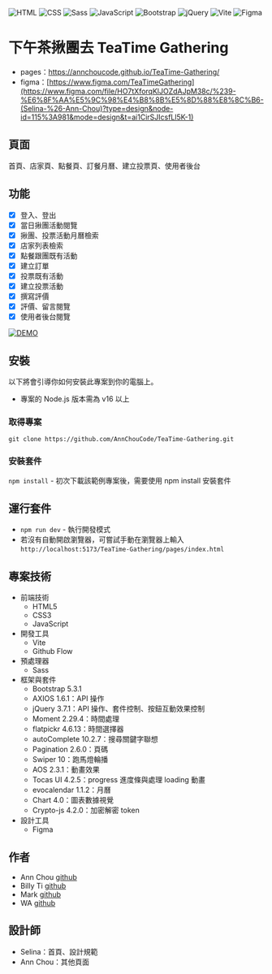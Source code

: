 ![HTML](https://camo.githubusercontent.com/bfe6a48836e87b13a16f1f56f88fee428475c2ac29247992ec9b8bcc7154f881/68747470733a2f2f696d672e736869656c64732e696f2f62616467652f48544d4c352d4533344632363f7374796c653d666f722d7468652d6261646765266c6f676f3d68746d6c35266c6f676f436f6c6f723d7768697465)
![CSS](https://camo.githubusercontent.com/472c222e8f240a48ae51cd9b082a1b857be809dcd851a25150890c2da50c13a5/68747470733a2f2f696d672e736869656c64732e696f2f62616467652f435353332d3135373242363f7374796c653d666f722d7468652d6261646765266c6f676f3d63737333266c6f676f436f6c6f723d7768697465)
![Sass](https://camo.githubusercontent.com/8c5a9aede3fb0c0e98333e405a1207ef7b2e25ee97aa2a1113534e84bafc7463/68747470733a2f2f696d672e736869656c64732e696f2f62616467652f536173732d4343363639393f7374796c653d666f722d7468652d6261646765266c6f676f3d73617373266c6f676f436f6c6f723d7768697465)
![JavaScript](https://camo.githubusercontent.com/77a94341662845d3740986b84d8219c0fd4a0a9e4af8e5411c24cec0faee2129/68747470733a2f2f696d672e736869656c64732e696f2f62616467652f4a6176615363726970742d3332333333303f7374796c653d666f722d7468652d6261646765266c6f676f3d6a617661736372697074266c6f676f436f6c6f723d463744463145)
![Bootstrap](https://camo.githubusercontent.com/c402bd25609922ab7160b91524aeb125a2e664070816aeb6dd66af9c41f70087/68747470733a2f2f696d672e736869656c64732e696f2f62616467652f426f6f7473747261702d3536334437433f7374796c653d666f722d7468652d6261646765266c6f676f3d626f6f747374726170266c6f676f436f6c6f723d7768697465)
![jQuery](https://camo.githubusercontent.com/184585b37459eba476f1af7a386d9093c132a4ba6052ca17782f2a70a377b1ce/68747470733a2f2f696d672e736869656c64732e696f2f62616467652f6a51756572792d3037363941443f7374796c653d666f722d7468652d6261646765266c6f676f3d6a7175657279266c6f676f436f6c6f723d7768697465)
![Vite](https://camo.githubusercontent.com/285fdadfaf59ede5da219ccf9f8278322e8f85cfa48f5ba33df53ce2f0c72098/68747470733a2f2f696d672e736869656c64732e696f2f62616467652f566974652d4237334246453f7374796c653d666f722d7468652d6261646765266c6f676f3d76697465266c6f676f436f6c6f723d464644363245)
![Figma](https://img.shields.io/badge/Figma-F24E1E?style=for-the-badge&logo=figma&logoColor=white)



# 下午茶揪團去 TeaTime Gathering
- pages：https://annchoucode.github.io/TeaTime-Gathering/
- figma：[https://www.figma.com/TeaTimeGathering](https://www.figma.com/file/HO7tXforqKlJOZdAJpM38c/%239-%E6%8F%AA%E5%9C%98%E4%B8%8B%E5%8D%88%E8%8C%B6-(Selina-%26-Ann-Chou)?type=design&node-id=115%3A981&mode=design&t=ai1CirSJIcsfLl5K-1)

## 頁面
首頁、店家頁、點餐頁、訂餐月曆、建立投票頁、使用者後台

## 功能
- [x] 登入、登出
- [x] 當日揪團活動閱覽
- [x] 揪團、投票活動月曆檢索
- [x] 店家列表檢索
- [x] 點餐跟團既有活動
- [x] 建立訂單
- [x] 投票既有活動
- [x] 建立投票活動
- [x] 撰寫評價
- [x] 評價、留言閱覽
- [x] 使用者後台閱覽

[![DEMO](https://img.youtube.com/vi/YFYuM5q4Mi4/0.jpg)](https://www.youtube.com/watch?v=YFYuM5q4Mi4)

## 安裝
以下將會引導你如何安裝此專案到你的電腦上。
  - 專案的 Node.js 版本需為 v16 以上

### 取得專案
`git clone https://github.com/AnnChouCode/TeaTime-Gathering.git`

### 安裝套件
`npm install` - 初次下載該範例專案後，需要使用 npm install 安裝套件

## 運行套件
- `npm run dev` - 執行開發模式
- 若沒有自動開啟瀏覽器，可嘗試手動在瀏覽器上輸入 `http://localhost:5173/TeaTime-Gathering/pages/index.html`


## 專案技術
- 前端技術
  - HTML5
  - CSS3
  - JavaScript
- 開發工具
  - Vite
  - Github Flow
- 預處理器
  - Sass
- 框架與套件
  - Bootstrap 5.3.1
  - AXIOS 1.6.1：API 操作
  - jQuery 3.7.1：API 操作、套件控制、按鈕互動效果控制
  - Moment 2.29.4：時間處理
  - flatpickr 4.6.13：時間選擇器
  - autoComplete 10.2.7：搜尋關鍵字聯想
  - Pagination 2.6.0：頁碼
  - Swiper 10：跑馬燈輪播
  - AOS 2.3.1：動畫效果
  - Tocas UI 4.2.5：progress 進度條與處理 loading 動畫
  - evocalendar 1.1.2：月曆
  - Chart 4.0：圖表數據視覺
  - Crypto-js 4.2.0：加密解密 token
- 設計工具
  - Figma


## 作者
  - Ann Chou [github](https://github.com/AnnChouCode)
  - Billy Ti [github](https://github.com/Billy-Ti)
  - Mark [github](https://github.com/Mark-JJchen)
  - WA [github](https://github.com/ldddl)

## 設計師
  - Selina：首頁、設計規範
  - Ann Chou：其他頁面
